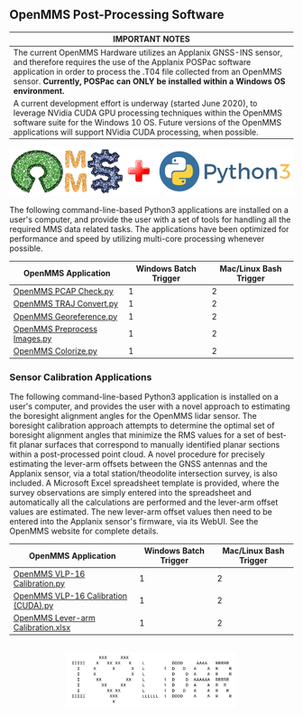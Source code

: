 <h2>OpenMMS Post-Processing Software</h2>

| IMPORTANT NOTES | 
| ---------------|
| The current OpenMMS Hardware utilizes an Applanix GNSS-INS sensor, and therefore requires the use of the Applanix POSPac software application in order to process the .T04 file collected from an OpenMMS sensor. **Currently, POSPac can ONLY be installed within a Windows OS environment.** |
| A current development effort is underway (started June 2020), to leverage NVidia CUDA GPU processing techniques within the OpenMMS software suite for the Windows 10 OS. Future versions of the OpenMMS applications will support NVidia CUDA processing, when possible. |

<p align="center">
<img src="../images/openmms_oss.png">
</p>

<p>The following command-line-based Python3 applications are installed on a user's computer, and provide the user with a set of tools for handling all the required MMS data related tasks. The applications have been optimized for performance and speed by utilizing multi-core processing whenever possible.</p>

  
| OpenMMS Application | Windows Batch Trigger | Mac/Linux Bash Trigger |
| --------------------|-----------------------|------------------------|
| <a href="./code/openmms_pcap_check.py">OpenMMS PCAP Check.py</a> | 1 | 2 |
| <a href="./code/openmms_traj_convert.py">OpenMMS TRAJ Convert.py</a> | 1 | 2 |
| <a href="./code/openmms_georeference.py">OpenMMS Georeference.py</a> | 1 | 2 |
| <a href="./code/openmms_preprocess_images.py">OpenMMS Preprocess Images.py</a> | 1 | 2 |
| <a href="./code/openmms_colorize.py">OpenMMS Colorize.py</a> | 1 | 2 |

<h3>Sensor Calibration Applications</h3>

<p>The following command-line-based Python3 application is installed on a user's computer, and provides the user with a novel approach to estimating the boresight alignment angles for the OpenMMS lidar sensor. The boresight calibration approach attempts to determine the optimal set of boresight alignment angles that minimize the RMS values for a set of best-fit planar surfaces that correspond to manually identified planar sections within a post-processed point cloud. A novel procedure for precisely estimating the lever-arm offsets between the GNSS antennas and the Applanix sensor, via a total station/theodolite intersection survey, is also included. A Microsoft Excel spreadsheet template is provided, where the survey observations are simply entered into the spreadsheet and automatically all the calculations are performed and the lever-arm offset values are estimated. The new lever-arm offset values then need to be entered into the Applanix sensor's firmware, via its WebUI. See the OpenMMS website for complete details.</p>

| OpenMMS Application | Windows Batch Trigger | Mac/Linux Bash Trigger | 
| --------------------|-----------------------|----------------------- |
| <a href="./code/openmms_vlp16_calibration.py">OpenMMS VLP-16 Calibration.py</a> | 1 | 2 |
| <a href="./code/openmms_vlp16_calibration_CUDA.py">OpenMMS VLP-16 Calibration (CUDA).py</a> | 1 | 2 |
| <a href="./code/openmms_lever_cal.xlsx">OpenMMS Lever-arm Calibration.xlsx</a> | 1 | 2 |

<p align="center"><br>
<img width="60%" src="../images/i_heart_lidar.png">
</p>
